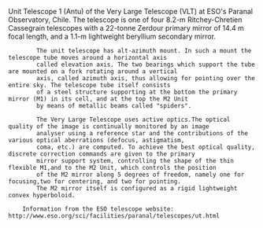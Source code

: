  Unit Telescope 1 (Antu) of the Very Large Telescope (VLT) at ESO's Paranal Observatory, Chile.
            The telescope is one of four 8.2-m Ritchey-Chretien Cassegrain telescopes with a 22-tonne Zerdour primary 
            mirror of 14.4 m focal length, and a 1.1-m lightweight beryllium secondary mirror.
            
            The unit telescope has alt-azimuth mount. In such a mount the telescope tube moves around a horizontal axis 
            called elevation axis. The two bearings which support the tube are mounted on a fork rotating around a vertical 
            axis, called azimuth axis, thus allowing for pointing over the entire sky. The telescope tube itself consists 
            of a steel structure supporting at the bottom the primary mirror (M1) in its cell, and at the top the M2 Unit 
            by means of metallic beams called "spiders".
            
            The Very Large Telescope uses active optics.The optical quality of the image is continually monitored by an image 
            analyser using a reference star and the contributions of the various optical aberrations (defocus, astigmatism, 
            coma, etc.) are computed. To achieve the best optical quality, discrete correction commands are given to the primary 
            mirror support system, controlling the shape of the thin flexible M1,and to the M2 Unit, which controls the position 
            of the M2 mirror along 5 degrees of freedom, namely one for focusing,two for centering, and two for pointing. 
            The M2 mirror itself is configured as a rigid lightweight convex hyperboloid.
        
        Information from the ESO telescope website: http://www.eso.org/sci/facilities/paranal/telescopes/ut.html
        
